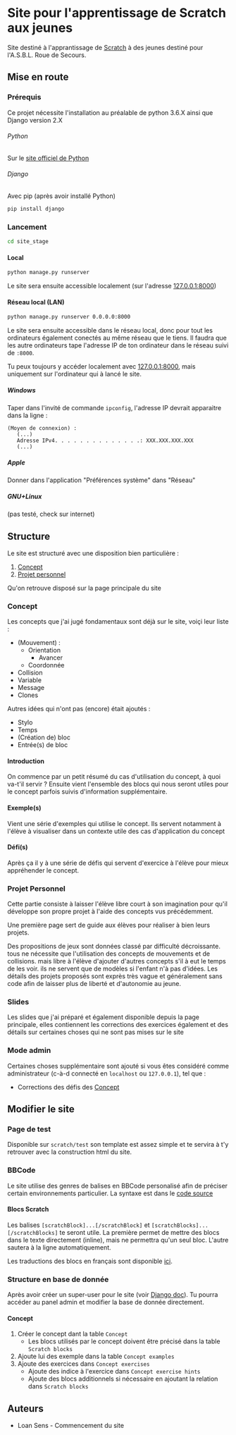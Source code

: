 # Site pour l'apprentissage de Scratch aux jeunes
Site destiné à l'apprantissage de [Scratch](https://scratch.mit.edu/) à des jeunes destiné pour l'A.S.B.L. Roue de Secours.

## Mise en route

### Prérequis
Ce projet nécessite l'installation au préalable de python 3.6.X ainsi que Django version 2.X
###### Python 
Sur le [site officiel de Python](https://www.python.org/downloads/)
###### Django
Avec pip (après avoir installé Python)
```sh
pip install django
```

### Lancement
```sh
cd site_stage
```

#### Local
```sh
python manage.py runserver
```
Le site sera ensuite accessible localement (sur l'adresse [127.0.0.1:8000](127.0.0.1:8000))

#### Réseau local (LAN)
```sh
python manage.py runserver 0.0.0.0:8000
```
Le site sera ensuite accessible dans le réseau local, donc pour tout les ordinateurs également conectés au même réseau que le tiens.
Il faudra que les autre ordinateurs tape l'adresse IP de ton ordinateur dans le réseau suivi de `:8000`.

Tu peux toujours y accéder localement avec [127.0.0.1:8000](127.0.0.1:8000), mais uniquement sur l'ordinateur qui à lancé le site.

##### Windows
Taper dans l'invité de commande `ipconfig`, l'adresse IP devrait apparaitre dans la ligne :
```
(Moyen de connexion) :
   (...)
   Adresse IPv4. . . . . . . . . . . . . .: XXX.XXX.XXX.XXX
   (...)
```

##### Apple
Donner dans l'application "Préférences système" dans "Réseau"

##### GNU+Linux
(pas testé, check sur internet)

## Structure
Le site est structuré avec une disposition bien particulière :
   1) [Concept](#concept)
   2) [Projet personnel](#projet-personnel)
   
Qu'on retrouve disposé sur la page principale du site

### Concept
Les concepts que j'ai jugé fondamentaux sont déjà sur le site, voiçi leur liste :
- (Mouvement) :
    - Orientation
        - Avancer
    - Coordonnée
- Collision
- Variable
- Message
- Clones

Autres idées qui n'ont pas (encore) était ajoutés :
- Stylo
- Temps
- (Création de) bloc
- Entrée(s) de bloc

#### Introduction
On commence par un petit résumé du cas d'utilisation du concept, à quoi va-t'il servir ?
Ensuite vient l'ensemble des blocs qui nous seront utiles pour le concept parfois suivis d'information supplémentaire.

#### Exemple(s)
Vient une série d'exemples qui utilise le concept. Ils servent notamment à l'élève à visualiser dans un contexte utile des cas d'application du concept

#### Défi(s)
Après ça il y à une série de défis qui servent d'exercice à l'élève pour mieux appréhender le concept.


### Projet Personnel
Cette partie consiste à laisser l'élève libre court à son imagination pour qu'il développe son propre projet à l'aide des concepts vus précédemment.

Une première page sert de guide aux élèves pour réaliser à bien leurs projets.

Des propositions de jeux sont données classé par difficulté décroissante. tous ne nécessite que l'utilisation des concepts de mouvements et de collisions.
mais libre à l'élève d'ajouter d'autres concepts s'il à eut le temps de les voir. ils ne servent que de modèles si l'enfant n'à pas d'idées.
Les détails des projets proposés sont exprès très vague et généralement sans code afin de laisser plus de liberté et d'autonomie au jeune.

### Slides
Les slides que j'ai préparé et également disponible depuis la page principale, elles contiennent les corrections des exercices également et des détails sur certaines choses qui ne sont pas mises sur le site

### Mode admin
Certaines choses supplémentaire sont ajouté si vous êtes considéré comme administrateur (c-à-d connecté en `localhost` ou `127.0.0.1`), tel que :
- Corrections des défis des [Concept](#concept)

## Modifier le site

### Page de test
Disponible sur `scratch/test` son template est assez simple et te servira à t'y retrouver avec la construction html du site.

### BBCode
Le site utilise des genres de balises en BBCode personalisé afin de préciser certain environnements particulier. La syntaxe est dans le [code source](https://github.com/loan181/site_stage/blob/master/stage_scratch/templatetags/extraTags.py#L9)

#### Blocs Scratch
Les balises `[scratchBlock]...[/scratchBlock]` et `[scratchBlocks]...[/scratchBlocks]` te seront utile.
La première permet de mettre des blocs dans le texte directement (inline), mais ne permettra qu'un seul bloc. L'autre sautera à la ligne automatiquement.

Les traductions des blocs en français sont disponible [ici](https://github.com/scratchblocks/scratchblocks/blob/master/locales/fr.json).

### Structure en base de donnée
Après avoir créer un super-user pour le site (voir [Django doc](https://docs.djangoproject.com/fr/2.1/intro/tutorial02/#creating-an-admin-user)).
Tu pourra accéder au panel admin et modifier la base de donnée directement.

#### Concept
1) Créer le concept dant la table `Concept`
    - Les blocs utilisés par le concept doivent être précisé dans la table `Scratch blocks`
2) Ajoute lui des exemple dans la table `Concept examples`
3) Ajoute des exercices dans `Concept exercises`
    - Ajoute des indice à l'exercice dans `Concept exercise hints`
    - Ajoute des blocs additionnels si nécessaire en ajoutant la relation dans `Scratch blocks`


## Auteurs
- Loan Sens - Commencement du site